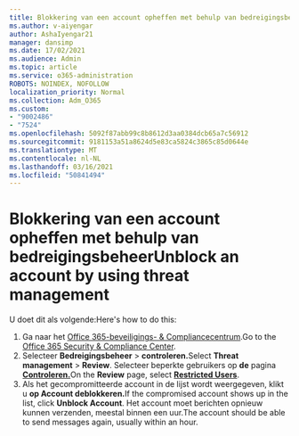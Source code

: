 ```yaml
---
title: Blokkering van een account opheffen met behulp van bedreigingsbeheer
ms.author: v-aiyengar
author: AshaIyengar21
manager: dansimp
ms.date: 17/02/2021
ms.audience: Admin
ms.topic: article
ms.service: o365-administration
ROBOTS: NOINDEX, NOFOLLOW
localization_priority: Normal
ms.collection: Adm_O365
ms.custom:
- "9002486"
- "7524"
ms.openlocfilehash: 5092f87abb99c8b8612d3aa0384dcb65a7c56912
ms.sourcegitcommit: 9181153a51a8624d5e83ca5824c3865c85d0644e
ms.translationtype: MT
ms.contentlocale: nl-NL
ms.lasthandoff: 03/16/2021
ms.locfileid: "50841494"
---
```

# <a name="unblock-an-account-by-using-threat-management"></a><span data-ttu-id="a98d0-102">Blokkering van een account opheffen met behulp van bedreigingsbeheer</span><span class="sxs-lookup"><span data-stu-id="a98d0-102">Unblock an account by using threat management</span></span>

<span data-ttu-id="a98d0-103">U doet dit als volgende:</span><span class="sxs-lookup"><span data-stu-id="a98d0-103">Here's how to do this:</span></span> 

1. <span data-ttu-id="a98d0-104">Ga naar het [Office 365-beveiligings- & Compliancecentrum](https://go.microsoft.com/fwlink/p/?linkid=2077143).</span><span class="sxs-lookup"><span data-stu-id="a98d0-104">Go to the [Office 365 Security & Compliance Center](https://go.microsoft.com/fwlink/p/?linkid=2077143).</span></span>
1. <span data-ttu-id="a98d0-105">Selecteer **Bedreigingsbeheer**  >  **controleren.**</span><span class="sxs-lookup"><span data-stu-id="a98d0-105">Select **Threat management** > **Review**.</span></span> <span data-ttu-id="a98d0-106">Selecteer beperkte gebruikers op **de** pagina **[Controleren.](https://go.microsoft.com/fwlink/?linkid=2103514)**</span><span class="sxs-lookup"><span data-stu-id="a98d0-106">On the **Review** page, select **[Restricted Users](https://go.microsoft.com/fwlink/?linkid=2103514)**.</span></span>
1. <span data-ttu-id="a98d0-107">Als het gecompromitteerde account in de lijst wordt weergegeven, klikt u **op Account deblokkeren.**</span><span class="sxs-lookup"><span data-stu-id="a98d0-107">If the compromised account shows up in the list, click **Unblock Account**.</span></span> <span data-ttu-id="a98d0-108">Het account moet berichten opnieuw kunnen verzenden, meestal binnen een uur.</span><span class="sxs-lookup"><span data-stu-id="a98d0-108">The account should be able to send messages again, usually within an hour.</span></span>